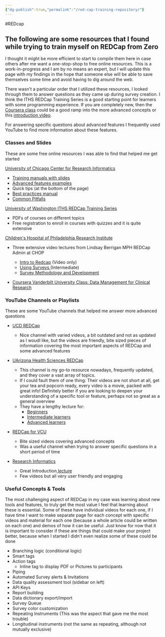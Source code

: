 ```yaml
---
{"dg-publish":true,"permalink":"/red-cap-training-repository/"}
---
```


#REDcap 

## The following are some resources that I found while trying to train myself on REDCap from Zero

I thought it might be more efficient to start to compile them here in case others after me want a one-stop-shop to free online resources. This is a work-in-progress and I am by no means an expert, but I will update this page with my findings in the hope that someone else will be able to save themselves some time and avoid having to dig around the web.

There wasn't a particular order that I utilized these resources, I looked through them to answer questions as they came up during survey creation. I think the ITHS REDCap Training Series is a good starting point for learners with some programming experience. If you are completely new, then the [Coursera class](https://www.coursera.org/learn/clinical-data-management#modules) could be a good ramp into the more advanced concepts or this [introduction video](https://www.youtube.com/watch?v=08GJAteTFcg). 

For answering specific questions about advanced features I frequently used YouTube to find more information about these features. 

### Classes and Slides 
These are some free online resources I was able to find that helped me get started

[University of Chicago Center for Research Informatics](https://cri.uchicago.edu/redcap-training/)
- [Training manuals with slides](https://cri.uchicago.edu/wp-content/uploads/2015/12/REDCap-Quick-Start-Guide.pdf)
- [Advanced features examples](https://redcap.uchicago.edu/surveys/?s=nMJDfL4Zcq)
- Quick tips (at the bottom of the page)
- [Best practices manual](https://cri.uchicago.edu/wp-content/uploads/2015/12/REDCap-Best-Practices.pdf)
- [Common Pitfalls](https://cri.uchicago.edu/wp-content/uploads/2016/04/REDCap-Avoid-Common-Pitfalls.pdf)

[University of Washington ITHS REDCap Training Series](https://www.iths.org/investigators/services/bmi/redcap/curriculum/)
- PDFs of courses on different topics
- Free registration to enroll in courses with quizzes and it is quite extensive

[Children's Hospital of Philadelphia Research Institute](https://www.research.chop.edu/services/redcap-training)
- Three extensive video lectures from Lindsay Berrigan MPH REDCap Admin at CHOP
	- [Intro to Redcap](https://vimeo.com/895098325?share=copy) (Video only)
	- [Using Surveys ](https://vimeo.com/749264916?turnstile=0.A12KtaG66cQdzyun5ysanv1A71GGrUz1z2GUAX36US2s0TFIXYvdRIKbR8DX3tmQLbQwX_0J4Hi92_snXjDzkdzmUCvDCHRGEzUGiLIb0sPd7le5w4ADNjTRm6JGbsjdvYV2vu9tGaaOotsSuzMMqN-BiuIt9T-dUjAHLz6TJ3VR7zLOcIUmYrdk5jydfIRQ7oErQ51qxV3tTZxDkXjP_nOsOBMVfg4-lCYHTkQOlSl-OyeD-FZHNuF9P6XRxYP1MHigRrjcoViQdGP__OuBiGZe78y6fzMYOpZhhxuFAnP2EIRxZRVQmOLBSQBPLKv8_yCj7Nyzao24-aw0xxiIT9t9Ld8A8VzwGdG0lAvUZW7ziouG_valmfrdALzBGTEU9aqjg7nr1K2dJvaiQLlGYBD-lnPXRb1j6XZq1vgpQFMAx5vdtWa_k0Dq8_4vAbRga-3sVPW8oboM_VMu8aWs0NLKexmrj0ekKZ1-kGHkJegtLFNqR73Pbxw_hZWnhdQrez__rKI0tIFXbM31452nAyQ3BDX42GF5edfLOo71p1gPV2i-JdK0wZANpxE13ya8ffYptVxsaSb0jvXiCdkfFaPvA87IiBbDkIl4uVueqt5iGJRmw4e1xkhcPLfMX4KbNv7SWXZsF4CsLXkddRbx5MY2Z2J9msTrDBIhzJM7qU4ymLkCTZpzHGqOIVbUKf8LYp-Y7ryJaIX6eCnWMU9m9UrrOs1XuyQvIBvT3cvMBy0.43uGtmeormlbbvxHACj1Yg.736e1d07364bf2984d605c3f3886ae584bc9810f3283af8d949e707dc570c7ba)(Intermediate) 
	-  [Survey Methodology and Development](https://www.youtube.com/watch?v=4RO224lgOfE)

- [Coursera Vanderbilt University Class: Data Management for Clinical Research](https://www.coursera.org/learn/clinical-data-management#modules)

### YouTube Channels or Playlists 
These are some YouTube channels that helped me answer more advanced questions 

- [ UCD REDCap](https://www.youtube.com/@ucdredcap5650/videos)
	- Nice channel with varied videos, a bit outdated and not as updated as I woudl like, but the videos are friendly, bite sized pieces of information covering the most important aspects of REDCap and some advanced features

- [UArizona Health Sciences REDCap](https://www.youtube.com/@cb2redcap)
	- This channel is my go-to resource nowadays, frequently updated, and they cover a vast array of topics. 
	- If I could fault them of one thing: Their videos are not short at all, get your tea and popcorn ready, every video is a movie, packed with great info! Definitely better if you are looking to deepen your understanding of a specific tool or feature, perhaps not so great as a general overview
	-  They have a lengthy lecture for:
		- [Beginners ](https://www.youtube.com/watch?v=3GZM1U_LB3g)
		- [Intermediate learners](https://www.youtube.com/watch?v=clyVnigkhpM)
		- [Advanced learners](https://www.youtube.com/watch?v=zftXvMp34gA)

- [REDCap for VCU](https://www.youtube.com/@redcapforvcu/videos)
	- Bite sized videos covering advanced concepts
	- Was a useful channel when trying to answer specific questions in a short period of time

- [Research Informatics](https://www.youtube.com/@researchinformatics1635/videos)
	- Great Introduction[ lecture](https://www.youtube.com/watch?v=08GJAteTFcg)
	- Few videos but all very user friendly and engaging


### Useful Concepts & Tools 
The most challenging aspect of REDCap in my case was learning about new tools and features, to truly get the most value I feel that learning about these is essential.
Some of these have individual videos for each one, if I have time I want to make separate page for each concept with specific videos and material for each one (because a whole article could be written on each one) and demos of how it can be useful. 
Just know for now that it is important to consider if these are things that could make your project better, because when I started I didn't even realize some of these could be done
- Branching logic (conditional logic)
- Smart tags
- Action tags
	- Inline tag to display PDF or Pictures to participants
- Piping
- Automated Survey alerts & Invitations
- Data quality assessment tool (sidebar on left)
- API Keys
- Report building
- Data dictionary export/import
- Survey Queue
- Survey color customization
- Repeating Instruments (This was the aspect that gave me the most trouble)
- Longitudinal instruments (not the same as repeating, although not mutually exclusive)
